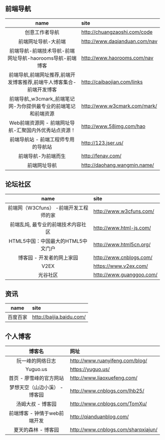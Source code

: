## 前端导航
|name|site|
|:---:|:---|
创意工作者导航|http://chuangzaoshi.com/code
前端网址导航-大前端| http://www.daqianduan.com/nav 
前端导航-前端技术导航-前端网址导航-haorooms导航-前端博客| http://www.haorooms.com/nav
前端导航,前端网址推荐,前端开发博客推荐,前端牛人博客集合-前端开发博客| http://caibaojian.com/links
前端导航_w3cmark_前端笔记网-为你提供最专业的前端笔记和前端资源| http://www.w3cmark.com/mark/
Web前端资源网 - 前端网址导航-汇聚国内外优秀站点资源！| http://www.58img.com/hao
前端导航站 - 前端工程师专用的导航站| http://123.jser.us/
前端导航-为前端而生| http://fenav.com/
前端网址导航| http://daohang.wangmin.name/

## 论坛社区
|name|site|
|:---:|:---|
前端网（W3Cfuns） -前端开发工程师的家| http://www.w3cfuns.com/
前端乱炖, 最专业的前端技术内容社区| http://www.html-js.com/
HTML5中国：中国最大的HTML5中文门户| http://www.html5cn.org/
博客园 - 开发者的网上家园| http://www.cnblogs.com/
V2EX|https://www.v2ex.com/
光谷社区|http://www.guanggoo.com/

## 资讯
|name|site
|:---:|:---
|百度百家|http://baijia.baidu.com/

## 个人博客
|博客名|网址|
|:----:|:----|
|阮一峰的网络日志| http://www.ruanyifeng.com/blog/
|Yuguo.us| https://yuguo.us/
|首页 - 廖雪峰的官方网站| http://www.liaoxuefeng.com/
|梦想天空（山边小溪） - 博客园| http://www.cnblogs.com/lhb25/
|汤姆大叔 - 博客园| http://www.cnblogs.com/TomXu/
|前端博客 - 钟情于web前端开发| http://qianduanblog.com/
|夏天的森林 - 博客园| http://www.cnblogs.com/sharpxiajun/
